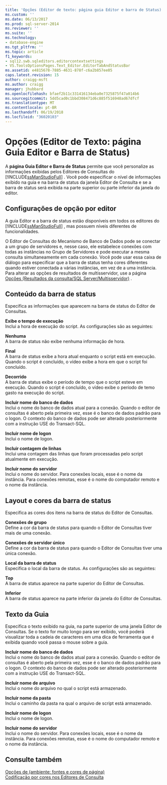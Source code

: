 ```yaml
---
title: 'Opções (Editor de texto: página guia Editor e barra de Status) | Microsoft Docs'
ms.custom: ''
ms.date: 06/13/2017
ms.prod: sql-server-2014
ms.reviewer: ''
ms.suite: ''
ms.technology:
- database-engine
ms.tgt_pltfrm: ''
ms.topic: article
f1_keywords:
- sql12.swb.sqleditors.editorcontextsettings
- VS.ToolsOptionsPages.Text_Editor.EditorTabAndStatusBar
ms.assetid: e4815678-7885-4631-878f-c6a2b857ee05
caps.latest.revision: 15
author: craigg-msft
ms.author: craigg
manager: jhubbard
ms.openlocfilehash: bfaef2b11c331416134eba0e7325875f47a014b6
ms.sourcegitcommit: 5dd5cad0c1bbd308471d6c885f516948ad67dfcf
ms.translationtype: MT
ms.contentlocale: pt-BR
ms.lasthandoff: 06/19/2018
ms.locfileid: "36020103"
---
```

# <a name="options-text-editor-editor-tab-and-status-bar-page"></a>Opções (Editor de Texto: página Guia Editor e Barra de Status)
  A **página Guia Editor e Barra de Status** permite que você personalize as informações exibidas pelos Editores de Consultas do [!INCLUDE[ssManStudioFull](../includes/ssmanstudiofull-md.md)] . Você pode especificar o nível de informações exibido na guia e na barra de status da janela Editor de Consulta e se a barra de status será exibida na parte superior ou parte inferior da janela do editor.  
  
## <a name="option-settings-by-editor"></a>Configurações de opção por editor  
 A guia Editor e a barra de status estão disponíveis em todos os editores do [!INCLUDE[ssManStudioFull](../includes/ssmanstudiofull-md.md)] , mas possuem níveis diferentes de funcionalidades.  
  
 O Editor de Consultas do Mecanismo de Banco de Dados pode se conectar a um grupo de servidores e, nesse caso, ele estabelece conexões com todas as instâncias no Grupo de Servidores e pode executar a mesma consulta simultaneamente em cada conexão. Você pode usar essa caixa de diálogo para especificar que a barra de status tenha cores diferentes quando estiver conectada a várias instâncias, em vez de a uma instância. Para alterar as opções de resultados de multisservidor, use a página [Opções (Resultados da consulta/SQL Server/Multisservidor)](../../2014/database-engine/options-query-results-sql-server-multi-server.md) .  
  
## <a name="status-bar-content"></a>Conteúdo da barra de status  
 Especifica as informações que aparecem na barra de status do Editor de Consultas.  
  
 **Exibe o tempo de execução**  
 Inclui a hora de execução do script. As configurações são as seguintes:  
  
 **Nenhuma**  
 A barra de status não exibe nenhuma informação de hora.  
  
 **Final**  
 A barra de status exibe a hora atual enquanto o script está em execução. Quando o script é concluído, o vídeo exibe a hora em que o script foi concluído.  
  
 **Decorrido**  
 A barra de status exibe o período de tempo que o script esteve em execução. Quando o script é concluído, o vídeo exibe o período de temo gasto na execução do script.  
  
 **Incluir nome do banco de dados**  
 Inclui o nome do banco de dados atual para a conexão. Quando o editor de consultas é aberto pela primeira vez, esse é o banco de dados padrão para o logon. O contexto do banco de dados pode ser alterado posteriormente com a instrução USE do Transact-SQL.  
  
 **Incluir nome de logon**  
 Inclui o nome de logon.  
  
 **Incluir contagem de linhas**  
 Inclui uma contagem das linhas que foram processadas pelo script atualmente em execução.  
  
 **Incluir nome do servidor**  
 Inclui o nome do servidor. Para conexões locais, esse é o nome da instância. Para conexões remotas, esse é o nome do computador remoto e o nome da instância.  
  
## <a name="status-bar-layout-and-colors"></a>Layout e cores da barra de status  
 Especifica as cores dos itens na barra de status do Editor de Consultas.  
  
 **Conexões de grupo**  
 Define a cor da barra de status para quando o Editor de Consultas tiver mais de uma conexão.  
  
 **Conexões de servidor único**  
 Define a cor da barra de status para quando o Editor de Consultas tiver uma única conexão.  
  
 **Local da barra de status**  
 Especifica o local da barra de status. As configurações são as seguintes:  
  
 **Top**  
 A barra de status aparece na parte superior do Editor de Consultas.  
  
 **Inferior**  
 A barra de status aparece na parte inferior da janela do Editor de Consultas.  
  
## <a name="tab-text"></a>Texto da Guia  
 Especifica o texto exibido na guia, na parte superior de uma janela Editor de Consultas. Se o texto for muito longo para ser exibido, você poderá visualizar toda a cadeia de caracteres em uma dica de ferramenta que é exibida quando você passa o mouse sobre a guia.  
  
 **Incluir nome do banco de dados**  
 Inclui o nome do banco de dados atual para a conexão. Quando o editor de consultas é aberto pela primeira vez, esse é o banco de dados padrão para o logon. O contexto do banco de dados pode ser alterado posteriormente com a instrução USE do Transact-SQL.  
  
 **Incluir nome de arquivo**  
 Inclui o nome do arquivo no qual o script está armazenado.  
  
 **Incluir nome da pasta**  
 Inclui o caminho da pasta na qual o arquivo de script está armazenado.  
  
 **Incluir nome de logon**  
 Inclui o nome de logon.  
  
 **Incluir nome do servidor**  
 Inclui o nome do servidor. Para conexões locais, esse é o nome da instância. Para conexões remotas, esse é o nome do computador remoto e o nome da instância.  
  
## <a name="see-also"></a>Consulte também  
 [Opções de &#40;ambiente: fontes e cores de página&#41;](../ssms/menu-help/options-environment-fonts-and-colors-page.md)   
 [Codificação por cores nos Editores de Consulta](../relational-databases/scripting/color-coding-in-query-editors.md)  
  
  